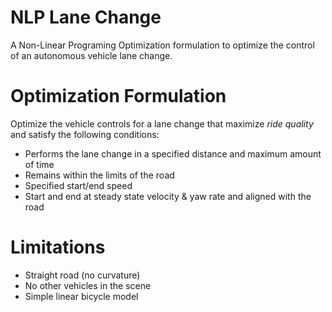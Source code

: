 # NLP Lane Change
A Non-Linear Programing Optimization formulation to optimize the control of an autonomous vehicle lane change.

# Optimization Formulation
Optimize the vehicle controls for a lane change that maximize *ride quality* and satisfy the following conditions:
* Performs the lane change in a specified distance and maximum amount of time
* Remains within the limits of the road
* Specified start/end speed
* Start and end at steady state velocity & yaw rate and aligned with the road

# Limitations
* Straight road (no curvature)
* No other vehicles in the scene
* Simple linear bicycle model 

